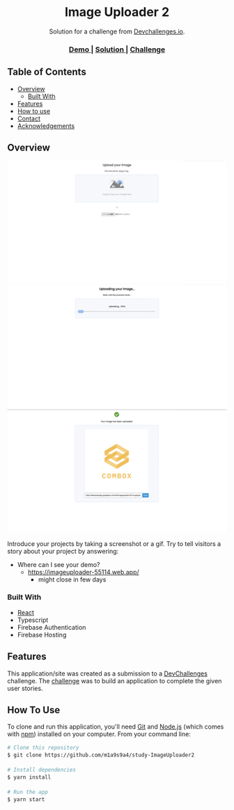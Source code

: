 <!-- Please update value in the {}  -->

<h1 align="center">Image Uploader 2</h1>

<div align="center">
   Solution for a challenge from  <a href="http://devchallenges.io" target="_blank">Devchallenges.io</a>.
</div>

<div align="center">
  <h3>
    <a href="https://{your-demo-link.your-domain}">
      Demo
    </a>
    <span> | </span>
    <a href="https://{your-url-to-the-solution}">
      Solution
    </a>
    <span> | </span>
    <a href="https://devchallenges.io/challenges/O2iGT9yBd6xZBrOcVirx">
      Challenge
    </a>
  </h3>
</div>

<!-- TABLE OF CONTENTS -->

## Table of Contents

- [Overview](#overview)
    - [Built With](#built-with)
- [Features](#features)
- [How to use](#how-to-use)
- [Contact](#contact)
- [Acknowledgements](#acknowledgements)

<!-- OVERVIEW -->

## Overview

![screenshot](https://github.com/m1a9s9a4/study-ImageUploader2/blob/main/images/readme-1.png?raw=true)
![screenshot](https://github.com/m1a9s9a4/study-ImageUploader2/blob/main/images/readme-2.png?raw=true)
![screenshot](https://github.com/m1a9s9a4/study-ImageUploader2/blob/main/images/readme-3.png?raw=true)

Introduce your projects by taking a screenshot or a gif. Try to tell visitors a story about your project by answering:

- Where can I see your demo?
  - https://imageuploader-55114.web.app/
    - might close in few days 

### Built With

<!-- This section should list any major frameworks that you built your project using. Here are a few examples.-->

- [React](https://reactjs.org/)
- Typescript
- Firebase Authentication
- Firebase Hosting

## Features

<!-- List the features of your application or follow the template. Don't share the figma file here :) -->

This application/site was created as a submission to a [DevChallenges](https://devchallenges.io/challenges) challenge. The [challenge](https://devchallenges.io/challenges/O2iGT9yBd6xZBrOcVirx) was to build an application to complete the given user stories.

## How To Use

<!-- Example: -->

To clone and run this application, you'll need [Git](https://git-scm.com) and [Node.js](https://nodejs.org/en/download/) (which comes with [npm](http://npmjs.com)) installed on your computer. From your command line:

```bash
# Clone this repository
$ git clone https://github.com/m1a9s9a4/study-ImageUploader2

# Install dependencies
$ yarn install

# Run the app
$ yarn start
```

